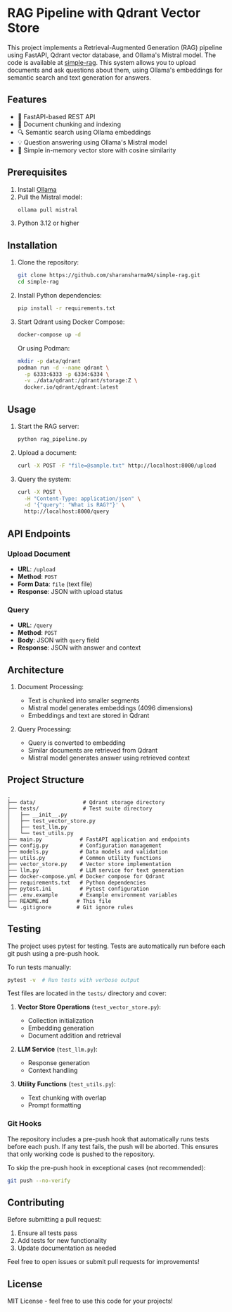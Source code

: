 # RAG Pipeline with Qdrant Vector Store

This project implements a Retrieval-Augmented Generation (RAG) pipeline using FastAPI, Qdrant vector database, and Ollama's Mistral model. The code is available at [simple-rag](https://github.com/sharansharma94/simple-rag). This system allows you to upload documents and ask questions about them, using Ollama's embeddings for semantic search and text generation for answers.

## Features

- 🚀 FastAPI-based REST API
- 📑 Document chunking and indexing
- 🔍 Semantic search using Ollama embeddings
- 💡 Question answering using Ollama's Mistral model
- 🔄 Simple in-memory vector store with cosine similarity

## Prerequisites

1. Install [Ollama](https://ollama.ai/)
2. Pull the Mistral model:
   ```bash
   ollama pull mistral
   ```
3. Python 3.12 or higher

## Installation

1. Clone the repository:
   ```bash
   git clone https://github.com/sharansharma94/simple-rag.git
   cd simple-rag
   ```

2. Install Python dependencies:
   ```bash
   pip install -r requirements.txt
   ```

3. Start Qdrant using Docker Compose:
   ```bash
   docker-compose up -d
   ```
   
   Or using Podman:
   ```bash
   mkdir -p data/qdrant
   podman run -d --name qdrant \
     -p 6333:6333 -p 6334:6334 \
     -v ./data/qdrant:/qdrant/storage:Z \
     docker.io/qdrant/qdrant:latest
   ```

## Usage

1. Start the RAG server:
   ```bash
   python rag_pipeline.py
   ```

2. Upload a document:
   ```bash
   curl -X POST -F "file=@sample.txt" http://localhost:8000/upload
   ```

3. Query the system:
   ```bash
   curl -X POST \
     -H "Content-Type: application/json" \
     -d '{"query": "What is RAG?"}' \
     http://localhost:8000/query
   ```

## API Endpoints

### Upload Document
- **URL**: `/upload`
- **Method**: `POST`
- **Form Data**: `file` (text file)
- **Response**: JSON with upload status

### Query
- **URL**: `/query`
- **Method**: `POST`
- **Body**: JSON with `query` field
- **Response**: JSON with answer and context

## Architecture

1. Document Processing:
   - Text is chunked into smaller segments
   - Mistral model generates embeddings (4096 dimensions)
   - Embeddings and text are stored in Qdrant

2. Query Processing:
   - Query is converted to embedding
   - Similar documents are retrieved from Qdrant
   - Mistral model generates answer using retrieved context

## Project Structure

```
.
├── data/               # Qdrant storage directory
├── tests/              # Test suite directory
│   ├── __init__.py
│   ├── test_vector_store.py
│   ├── test_llm.py
│   └── test_utils.py
├── main.py            # FastAPI application and endpoints
├── config.py          # Configuration management
├── models.py          # Data models and validation
├── utils.py           # Common utility functions
├── vector_store.py    # Vector store implementation
├── llm.py             # LLM service for text generation
├── docker-compose.yml # Docker compose for Qdrant
├── requirements.txt   # Python dependencies
├── pytest.ini         # Pytest configuration
├── .env.example       # Example environment variables
├── README.md         # This file
└── .gitignore        # Git ignore rules
```

## Testing

The project uses pytest for testing. Tests are automatically run before each git push using a pre-push hook.

To run tests manually:

```bash
pytest -v  # Run tests with verbose output
```

Test files are located in the `tests/` directory and cover:

1. **Vector Store Operations** (`test_vector_store.py`):
   - Collection initialization
   - Embedding generation
   - Document addition and retrieval

2. **LLM Service** (`test_llm.py`):
   - Response generation
   - Context handling

3. **Utility Functions** (`test_utils.py`):
   - Text chunking with overlap
   - Prompt formatting

### Git Hooks

The repository includes a pre-push hook that automatically runs tests before each push. If any test fails, the push will be aborted. This ensures that only working code is pushed to the repository.

To skip the pre-push hook in exceptional cases (not recommended):
```bash
git push --no-verify
```

## Contributing

Before submitting a pull request:
1. Ensure all tests pass
2. Add tests for new functionality
3. Update documentation as needed

Feel free to open issues or submit pull requests for improvements!

## License

MIT License - feel free to use this code for your projects!
